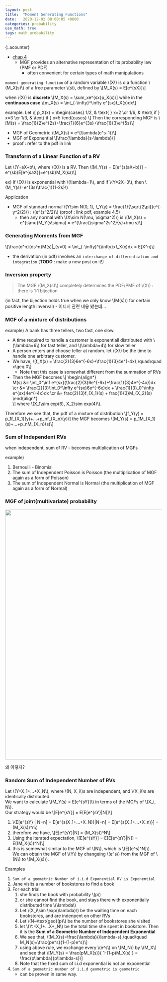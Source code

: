 ```yaml
---
layout: post
title:  "Moment Generating Functions"
date:   2020-12-02 08:00:05 +0800
categories: probability
use_math: true
tags: math probability 
---
```

{:.acounter}

- <a href="https://vfu.bg/en/e-Learning/Math--Bertsekas_Tsitsiklis_Introduction_to_probability.pdf" target="_blank">chap 4</a>
  - MGF provides an alternative representation of its probability law (PMF or PDF)
    - often convenient for certain types of math manipulations

`moment generating function` of a random variable \\(X\\) is d a function \\(M\_X(s)\\) of a free parameter \\(s\\), defined by
\\[M_X(s) = E[e^{sX}]\\]

when \\(X\\) is __discrete__
\\[M_X(s) = \sum\_xe^{sx}p\_X(x)\\]
while in the __continuous case__
\\[m\_X(s) = \int\_{-\infty}^\infty e^{sx}f\_X(x)dx\\]

example. Let
\\[ p\_X(x) = 
\begin\{cases\}
1/2, & \text\{  \} x=2 \cr
1/6, & \text\{ if \} x=3 \cr 
1/3, & \text\{ if \} x=5
\end\{cases\}
\\]
Then the corresponding MGF is
\\[M(s) = \frac\{1\}\{2\}e^{2s}+\frac\{1\}\{6\}e^{3s}+\frac\{1\}\{3\}e^{5s}\\]

- MGF of Geometric \\[M\_X(s) = e^{\lambda(e^s-1)}\\]
- MGF of Exponential \\[\frac{\lambda}{s-\lambda}\\]
- proof : refer to the pdf in link
  
### Transform of a Linear Function of a RV

Let \\(Y=aX+b\\), where \\(X\\) is a RV. Then
\\[M\_Y(s) = E[e^{s(aX+b)}] = e^{sb}E[e^{saX}]=e^{sb}M\_X(sa)\\]

ex) If \\(X\\) is exponential with \\(\lambda=1\\), and if \\(Y=2X+3\\), then \\(M\_Y(s)=e^{3s}\frac{1}{1-2s}\\) 

Application
- MGF of standard normal \\(Y\sim N(0, 1), f\_Y(y) = \frac{1}{\sqrt{2\pi}}e^{-y^2/2}\\) : \\(e^{s^2/2}\\) (proof : link pdf, example 4.5)
  - then any normal with \\(X\sim N(\mu, \sigma^2)\\) is \\[M\_X(s) = e^{s\mu}M\_Y(s\sigma) = e^{\frac{\sigma^2s^2}{s}+\mu s}\\]

### Generating Moments from MGF
\\[\frac{d^n}{ds^n}M(s)\|\_{s=0}  = \int\_{-\infty}^{\infty}xf\_X(x)dx = E[X^n]\\]
- the derivation (in pdf) involves an `interchange of differentiation and integration` (__TODO__ : make a new post on it!)


### Inversion property
> The MGF \\(M\_X(s)\\) completely determines the PDF/PMF of \\(X\\) : there is 1:1 bijection

(in fact, the bijection holds true when we only know \\(M(s)\\) for certain positive length inverval) - 어디서 관련 내용 봤는데...


### MGF of a mixture of distributions
example) A bank has three tellers, two fast, one slow. 
- A time required to handle a customer is exponentiall distributed with \\(\lambda=6\\) for fast teller, and \\(\lambda=4\\) for slow teller
- A person enters and choose teller at random. let \\(X\\) be the time to handle one arbitrary customer.
- We have, \\[f\_X(x) = \frac{2}{3}6e^{-6x}+\frac{1}{3}4e^{-4x},\quad\quad x\geq 0\\]
  - Note that this case is somewhat different from the summation of RVs
- Then the MGF becomes
  \\[
  \begin\{align\*\}  
    M(s) &= \int\_0^\inf e^{sx}(\frac{2}{3}6e^{-6x}+\frac{1}{3}4e^{-4x})dx \cr
         &= \frac{2}{3}\int\_0^\infty e^{sx}6e^{-6x}dx + \frac{1}{3}\_0^\infty e^{sx}4e^{-4x}dx \cr
         &= frac{2}{3}f\_{X\_1}(s) + frac{1}{3}M\_{X\_2}(s)
  \end\{align\*\}    
  \\] where \\(X_1\sim exp(6), X\_2\sim exp(4)\\).

Therefore we see that, the pdf of a mixture of distribution 
\\[f\_Y(y) = p\_1f\_{X\_1}(y)+...+p\_nf\_{X\_n}(y)\\]
the MGF becomes
\\[M\_Y(s) = p\_1M\_{X\_1}(s)+...+p\_nM\_{X\_n}(s)\\]



### Sum of Independent RVs
when independent, sum of RV - becomes multiplication of MGFs

example)
1. Bernoulli - Binomial
2. The sum of Independent Poisson is Poisson (the multiplication of MGF again as a form of Poisson)
3. The sum of Independent Normal is Normal (the multiplication of MGF again as a form of Normal)

### MGF of joint(multivariate) probability


<img src="{{site.url}}/images/math/prob/joint_mgf.jpg" width="800">  

왜 이렇지?

### Random Sum of Independent Number of RVs
Let \\(Y=X\_1+...+X\_N\\), where \\(N, X\_i\\)s are independent, and \\(X\_i\\)s are identically distributed.  
We want to calculate \\(M\_Y(s) = E[e^{sY}]\\) in terms of the MGFs of \\(X\_i, N\\).  
Our strategy would be \\[E[e^{sY}] = E[E[e^{sY}\|N]]\\]

1. \\(E[e^{sY} \| N=n] = E[e^{s(X\_1+...+X\_N)}\|N=n] = E[e^{s(X\_1+...+X\_n)}] = (M\_X(s))^n\\)
2. therefore we have, \\[E[e^{sY}\|N] = (M\_X(s))^N\\]
3. Using the iterated expectation,
    \\[E[e^{sY}] = E[E[e^{sY}\|N]] = E[(M\_X(s))^N]\\]
4. this is somewhat similar to the MGF of \\(N\\), which is \\(E[(e^s)^N]\\).  
   We can obtain the MGF of \\(Y\\) by changeing \\(e^s\\) from the MGF of \\(N\\) to \\(M\_X(s)\\).

Examples
1. `Sum of a geometric Number of i.i.d Exponential RV is Exponential`
  1. Jane visits a number of bookstores to find a book
  2. For each trial
     1. she finds the book with probability \\(p\\)
     2. or she cannot find the book, and stays there with exponentially distributed time \\(\lambda\\)
     4. Let \\(X\_i\sim \exp(\lambda)\\) be the waiting time on each bookstores, and are indenpent on other RVs
     5. Let \\(N~\text{geo}(p)\\) be the number of bookstores she visited
     3. let \\(Y:=X\_1+...X+\_N\\) be the total time she spent in bookstore. Then it is the __Sum of a Geometric Number of Independent Exponential__
     6. We see that, \\[M\_X(s)=\frac{\lambda}{\lambda-s},\quad\quad M\_N(s)=\frac{pe^s}{1-(1-p)e^s}\\]
     7. using above rule, we exchange every \\(e^s\\) on \\(M\_N\\) by \\(M\_X\\) and see that 
        \\[M\_Y(s) = \frac{pM\_X(s)}{ 1-(1-p)M\_X(s) } = \frac{p\lambda}{p\lambda-s}\\]
     8. Note that the fixed sum of i.i.d exponential is not an exponential
2. `Sum of a geometric number of i.i.d geometric is geometric`
    - can be proven in same way.